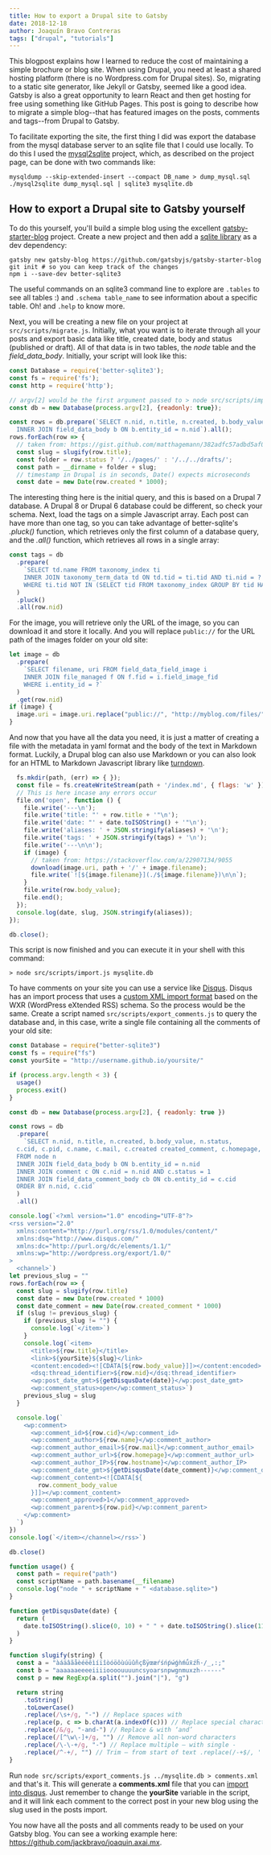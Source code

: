 ```yaml
---
title: How to export a Drupal site to Gatsby
date: 2018-12-18
author: Joaquín Bravo Contreras
tags: ["drupal", "tutorials"]
---
```


This blogpost explains how I learned to reduce the cost of maintaining a simple brochure or blog site. When using Drupal, you need at least a shared hosting platform (there is no Wordpress.com for Drupal sites). So, migrating to a static site generator, like Jekyll or Gatsby, seemed like a good idea. Gatsby is also a great opportunity to learn React and then get hosting for free using something like GitHub Pages. This post is going to describe how to migrate a simple blog--that has featured images on the posts, comments and tags--from Drupal to Gatsby.

To facilitate exporting the site, the first thing I did was export the database from the mysql database server to an sqlite file that I could use locally. To do this I used the [mysql2sqlite](https://github.com/dumblob/mysql2sqlite) project, which, as described on the project page, can be done with two commands like:

```
mysqldump --skip-extended-insert --compact DB_name > dump_mysql.sql
./mysql2sqlite dump_mysql.sql | sqlite3 mysqlite.db
```

## How to export a Drupal site to Gatsby yourself

To do this yourself, you'll build a simple blog using the excellent [gatsby-starter-blog](https://github.com/gatsbyjs/gatsby-starter-blog) project. Create a new project and then add a [sqlite library](https://github.com/JoshuaWise/better-sqlite3) as a dev dependency:

```
gatsby new gatsby-blog https://github.com/gatsbyjs/gatsby-starter-blog
git init # so you can keep track of the changes
npm i --save-dev better-sqlite3
```

The useful commands on an sqlite3 command line to explore are `.tables` to see all tables :) and `.schema table_name` to see information about a specific table. Oh! and `.help` to know more.

Next, you will be creating a new file on your project at `src/scripts/migrate.js`. Initially, what you want is to iterate through all your posts and export basic data like title, created date, body and status (published or draft). All of that data is in two tables, the _node_ table and the _field_data_body_. Initially, your script will look like this:

```javascript
const Database = require('better-sqlite3');
const fs = require('fs');
const http = require('http');

// argv[2] would be the first argument passed to > node src/scripts/import.js [database.db]
const db = new Database(process.argv[2], {readonly: true});

const rows = db.prepare(`SELECT n.nid, n.title, n.created, b.body_value, n.status FROM node n
  INNER JOIN field_data_body b ON b.entity_id = n.nid`).all();
rows.forEach(row => {
  // taken from: https://gist.github.com/matthagemann/382adfc57adbd5af078dc93feef01fe1
  const slug = slugify(row.title);
  const folder = row.status ? '/../pages/' : '/../../drafts/';
  const path = __dirname + folder + slug;
  // timestamp in Drupal is in seconds, Date() expects microseconds
  const date = new Date(row.created * 1000);
```

The interesting thing here is the initial query, and this is based on a Drupal 7 database. A Drupal 8 or Drupal 6 database could be different, so check your schema. Next, load the tags on a simple Javascript array. Each post can have more than one tag, so you can take advantage of better-sqlite's _.pluck()_ function, which retrieves only the first column of a database query, and the _.all()_ function, which retrieves all rows in a single array:

```javascript
const tags = db
  .prepare(
    `SELECT td.name FROM taxonomy_index ti
    INNER JOIN taxonomy_term_data td ON td.tid = ti.tid AND ti.nid = ?
    WHERE ti.tid NOT IN (SELECT tid FROM taxonomy_index GROUP BY tid HAVING count(nid) = 1)`
  )
  .pluck()
  .all(row.nid)
```

For the image, you will retrieve only the URL of the image, so you can download it and store it locally. And you will replace `public://` for the URL path of the images folder on your old site:

```javascript
let image = db
  .prepare(
    `SELECT filename, uri FROM field_data_field_image i
    INNER JOIN file_managed f ON f.fid = i.field_image_fid
    WHERE i.entity_id = ?`
  )
  .get(row.nid)
if (image) {
  image.uri = image.uri.replace("public://", "http://myblog.com/files/")
}
```

And now that you have all the data you need, it is just a matter of creating a file with the metadata in yaml format and the body of the text in Markdown format. Luckily, a Drupal blog can also use Markdown or you can also look for an HTML to Markdown Javascript library like [turndown](https://github.com/domchristie/turndown).

```javascript
  fs.mkdir(path, (err) => { });
  const file = fs.createWriteStream(path + '/index.md', { flags: 'w' });
  // This is here incase any errors occur
  file.on('open', function () {
    file.write('---\n');
    file.write('title: "' + row.title + '"\n');
    file.write('date: "' + date.toISOString() + '"\n');
    file.write('aliases: ' + JSON.stringify(aliases) + '\n');
    file.write('tags: ' + JSON.stringify(tags) + '\n');
    file.write('---\n\n');
    if (image) {
      // taken from: https://stackoverflow.com/a/22907134/9055
      download(image.uri, path + '/' + image.filename);
      file.write(`![${image.filename}](./${image.filename})\n\n`);
    }
    file.write(row.body_value);
    file.end();
  });
  console.log(date, slug, JSON.stringify(aliases));
});

db.close();
```

This script is now finished and you can execute it in your shell with this command:

```
> node src/scripts/import.js mysqlite.db
```

To have comments on your site you can use a service like [Disqus](https://disqus.com/). Disqus has an import process that uses a [custom XML import format](https://help.disqus.com/developer/custom-xml-import-format) based on the WXR (WordPress eXtended RSS) schema. So the process would be the same. Create a script named `src/scripts/export_comments.js` to query the database and, in this case, write a single file containing all the comments of your old site:

```javascript
const Database = require("better-sqlite3")
const fs = require("fs")
const yourSite = "http://username.github.io/yoursite/"

if (process.argv.length < 3) {
  usage()
  process.exit()
}

const db = new Database(process.argv[2], { readonly: true })

const rows = db
  .prepare(
    `SELECT n.nid, n.title, n.created, b.body_value, n.status,
  c.cid, c.pid, c.name, c.mail, c.created created_comment, c.homepage, c.hostname, c.subject, cb.comment_body_value
  FROM node n
  INNER JOIN field_data_body b ON b.entity_id = n.nid
  INNER JOIN comment c ON c.nid = n.nid AND c.status = 1
  INNER JOIN field_data_comment_body cb ON cb.entity_id = c.cid
  ORDER BY n.nid, c.cid`
  )
  .all()

console.log(`<?xml version="1.0" encoding="UTF-8"?>
<rss version="2.0"
  xmlns:content="http://purl.org/rss/1.0/modules/content/"
  xmlns:dsq="http://www.disqus.com/"
  xmlns:dc="http://purl.org/dc/elements/1.1/"
  xmlns:wp="http://wordpress.org/export/1.0/"
>
  <channel>`)
let previous_slug = ""
rows.forEach(row => {
  const slug = slugify(row.title)
  const date = new Date(row.created * 1000)
  const date_comment = new Date(row.created_comment * 1000)
  if (slug != previous_slug) {
    if (previous_slug != "") {
      console.log(`</item>`)
    }
    console.log(`<item>
      <title>${row.title}</title>
      <link>${yourSite}${slug}</link>
      <content:encoded><![CDATA[${row.body_value}]]></content:encoded>
      <dsq:thread_identifier>${row.nid}</dsq:thread_identifier>
      <wp:post_date_gmt>${getDisqusDate(date)}</wp:post_date_gmt>
      <wp:comment_status>open</wp:comment_status>`)
    previous_slug = slug
  }

  console.log(`
    <wp:comment>
      <wp:comment_id>${row.cid}</wp:comment_id>
      <wp:comment_author>${row.name}</wp:comment_author>
      <wp:comment_author_email>${row.mail}</wp:comment_author_email>
      <wp:comment_author_url>${row.homepage}</wp:comment_author_url>
      <wp:comment_author_IP>${row.hostname}</wp:comment_author_IP>
      <wp:comment_date_gmt>${getDisqusDate(date_comment)}</wp:comment_date_gmt>
      <wp:comment_content><![CDATA[${
        row.comment_body_value
      }]]></wp:comment_content>
      <wp:comment_approved>1</wp:comment_approved>
      <wp:comment_parent>${row.pid}</wp:comment_parent>
    </wp:comment>
  `)
})
console.log(`</item></channel></rss>`)

db.close()

function usage() {
  const path = require("path")
  const scriptName = path.basename(__filename)
  console.log("node " + scriptName + " <database.sqlite>")
}

function getDisqusDate(date) {
  return (
    date.toISOString().slice(0, 10) + " " + date.toISOString().slice(11, 19)
  )
}

function slugify(string) {
  const a = "àáäâãåèéëêìíïîòóöôùúüûñçßÿœæŕśńṕẃǵǹḿǘẍźḧ·/_,:;"
  const b = "aaaaaaeeeeiiiioooouuuuncsyoarsnpwgnmuxzh------"
  const p = new RegExp(a.split("").join("|"), "g")

  return string
    .toString()
    .toLowerCase()
    .replace(/\s+/g, "-") // Replace spaces with
    .replace(p, c => b.charAt(a.indexOf(c))) // Replace special characters
    .replace(/&/g, "-and-") // Replace & with ‘and’
    .replace(/[^\w\-]+/g, "") // Remove all non-word characters
    .replace(/\-\-+/g, "-") // Replace multiple — with single -
    .replace(/^-+/, "") // Trim — from start of text .replace(/-+$/, '') // Trim — from end of text
}
```

Run `node src/scripts/export_comments.js ../mysqlite.db > comments.xml` and that's it. This will generate a **comments.xml** file that you can [import into disqus](https://import.disqus.com/). Just remember to change the **yourSite** variable in the script, and it will link each comment to the correct post in your new blog using the slug used in the posts import.

You now have all the posts and all comments ready to be used on your Gatsby blog. You can see a working example here: https://github.com/jackbravo/joaquin.axai.mx.
